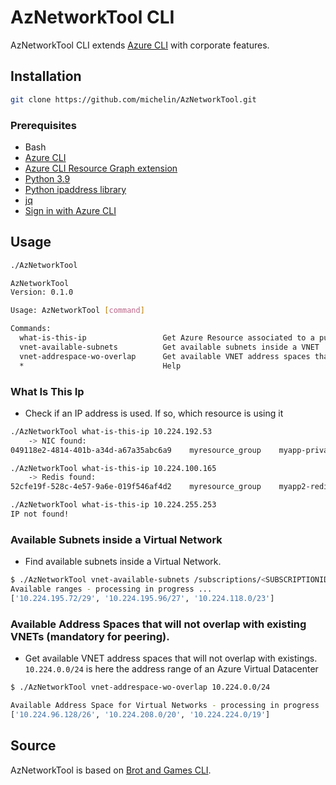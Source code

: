 # AzNetworkTool CLI

AzNetworkTool CLI extends [Azure CLI](https://docs.microsoft.com/cli/azure/install-azure-cli) with corporate features.

## Installation

```bash
git clone https://github.com/michelin/AzNetworkTool.git
```

### Prerequisites

- Bash
- [Azure CLI](https://docs.microsoft.com/cli/azure/install-azure-cli)
- [Azure CLI Resource Graph extension](https://docs.microsoft.com/en-US/azure/governance/resource-graph/first-query-azurecli#use-azure-cloud-shell)
- [Python 3.9](https://www.python.org/)
- [Python ipaddress library](https://pypi.org/project/ipaddress/)
- [jq](https://stedolan.github.io/jq/download/)
- [Sign in with Azure CLI](https://docs.microsoft.com/en-us/cli/azure/authenticate-azure-cli?view=azure-cli-latest)


## Usage

```bash
./AzNetworkTool

AzNetworkTool
Version: 0.1.0

Usage: AzNetworkTool [command]

Commands:
  what-is-this-ip                 Get Azure Resource associated to a public or private IP address.
  vnet-available-subnets          Get available subnets inside a VNET
  vnet-addrespace-wo-overlap      Get available VNET address spaces that will not overlap with existings
  *                               Help
```

### What Is This Ip
 * Check if an IP address is used. If so, which resource is using it

```bash
./AzNetworkTool what-is-this-ip 10.224.192.53
	-> NIC found:
049118e2-4814-401b-a34d-a67a35abc6a9	myresource_group	myapp-privateendpoint.nic.458ed4c9-85de-412a-bd6c-8361f1aad10c	10.224.192.53

./AzNetworkTool what-is-this-ip 10.224.100.165
	-> Redis found:
52cfe19f-528c-4e57-9a6e-019f546af4d2	myresource_group	myapp2-redis	10.224.100.165

./AzNetworkTool what-is-this-ip 10.224.255.253
IP not found!
```

### Available Subnets inside a Virtual Network
 * Find available subnets inside a Virtual Network.

```bash
$ ./AzNetworkTool vnet-available-subnets /subscriptions/<SUBSCRIPTIONID>/resourceGroups/<RESOURCEGROUP>/providers/Microsoft.Network/virtualNetworks/<VIRTUALNETWORKNAME>
Available ranges - processing in progress ...
['10.224.195.72/29', '10.224.195.96/27', '10.224.118.0/23']
```



### Available Address Spaces that will not overlap with existing VNETs (mandatory for peering).
 * Get available VNET address spaces that will not overlap with existings. `10.224.0.0/24` is here the address range of an Azure Virtual Datacenter

```bash
$ ./AzNetworkTool vnet-addrespace-wo-overlap 10.224.0.0/24

Available Address Space for Virtual Networks - processing in progress ...
['10.224.96.128/26', '10.224.208.0/20', '10.224.224.0/19']
```



## Source

AzNetworkTool is based on [Brot and Games CLI](https://github.com/brotandgames/bagcli).